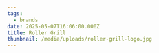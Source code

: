 ```yaml
---
tags:
  - brands
date: 2025-05-07T16:06:00.000Z
title: Roller Grill
thumbnail: /media/uploads/roller-grill-logo.jpg
---
```

